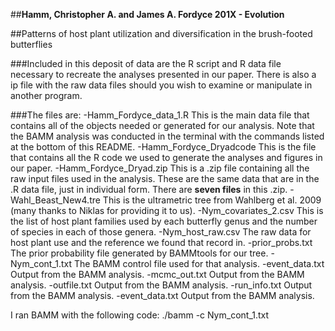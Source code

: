 ##**Hamm, Christopher A. and James A. Fordyce 201X - Evolution** 

##Patterns of host plant utilization and diversification in the brush-footed butterflies

###Included in this deposit of data are the R script and R data file necessary to recreate the analyses presented in our paper. There is also a ip file with the raw data files should you wish to examine or manipulate in another program. 

###The files are:
	-Hamm_Fordyce_data_1.R	This is the main data file that contains all of the objects needed or generated for our analysis. Note that the BAMM analysis was conducted in the terminal with the commands listed at the bottom of this README. 
	-Hamm_Fordyce_Dryadcode	This is the file that contains all the R code we used to generate the analyses and figures in our paper.
	-Hamm_Fordyce_Dryad.zip	This is a .zip file containing all the raw input files used in the analysis. These are the same data that are in the .R data file, just in individual form. There are **seven files** in this .zip.
		-Wahl_Beast_New4.tre	This is the ultrametric tree from Wahlberg et al. 2009 (many thanks to Niklas for providing it to us).
		-Nym_covariates_2.csv	This is the list of host plant families used by each butterfly genus and the number of species in each of those genera. 
		-Nym_host_raw.csv	The raw data for host plant use and the reference we found that record in.
		-prior_probs.txt	The prior probability file generated by BAMMtools for our tree.
		-Nym_cont_1.txt	The BAMM control file used for that analysis.
		-event_data.txt	Output from the BAMM analysis.
		-mcmc_out.txt	Output from the BAMM analysis.
		-outfile.txt	Output from the BAMM analysis.
		-run_info.txt	Output from the BAMM analysis.
		-event_data.txt	Output from the BAMM analysis.

I ran BAMM with the following code:
./bamm -c Nym_cont_1.txt